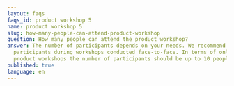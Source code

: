 ```yaml
---
layout: faqs
faqs_id: product workshop 5
name: product workshop 5
slug: how-many-people-can-attend-product-workshop
question: How many people can attend the product workshop?
answer: The number of participants depends on your needs. We recommend 1 to 6
  participants during workshops conducted face-to-face. In terms of online
  product workshops the number of participants should be up to 10 people.
published: true
language: en
---
```

